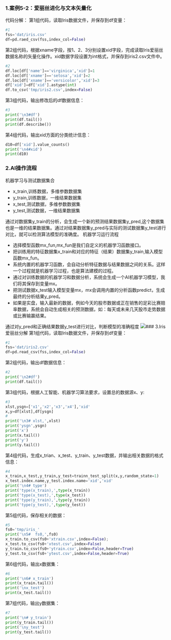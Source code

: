 ### 1.案例5-2：爱丽丝进化与文本矢量化
代码分解：
第1组代码，读取Iris数据文件，并保存到df变量：
```python
#1
fss='dat/iris.csv'
df=pd.raed_csv(fss,index_col=False)
```
第2组代码，根据xname字段，按1、2、3分别设置xid字段，完成读取Iris爱丽丝数据名称的矢量化操作。xid数据字段设置为int格式，并保存到iris2.csv文件中。
```python
#2
df.loc[df['name']=='virginica','xid']=1
df.loc[df['xname']=='setosa','xid']=2
df.loc[df['xname']=='versicolor','xid']=3
df['xid']=df['xid'].astype(int)
df.to_csv('tmp/iris2.csv',index=False)
```
第3组代码，输出修改后的df数据信息：
```python
#3
print('\n3#df')
print(df.tail())
print(df.describe())
```
第4组代码，输出xid方面的分类统计信息：
```python
d10=df['xid'].value_counts()
print('\n4#xid')
print(d10)
```
### 2.AI操作流程
机器学习与测试数据集合

- x_train,训练数据，多维参数数据集
- y_train,训练数据，一维结果数据集
- x_test,测试数据，多维参数数据集
- y_test,测试数据，一维结果数据集

通过对数据集y_train的分析，会生成一个新的预测结果数据集y_pred,这个数据集也是一维的结果数据集。通过对结果数据集y_pred与实际的测试数据集y_test进行对比，就可以检测算法模型的准确度。
机器学习运行流程

- 选择模型函数mx_fun,mx_fun是我们自定义的机器学习函数接口。
- 把训练用的特征数据集x_train和对应的特征（结果）数据集y_train,输入模型函数mx_fun。
- 系统内置的机器学习函数，会自动分析特征数据与结果数据之间的关系。这样一个过程就是机器学习过程，也是算法建模的过程。
- 通过对训练数据的机器学习和数据分析，系统会生成一个AI机器学习模型，我们将其保存到变量mx。
- 把测试数据x_test输入模型变量mx，mx会调用内置的分析函数predict，生成最终的分析结果y_pred。
- 如果是实盘，输入最新的数据，例如今天的股市数据或正在销售的足彩比赛赔率数据，系统会自动生成相关的预测数据，如：每天或未来几天股市走势数据或比赛输赢结果。

通过对y_pred和正确结果数据y_test进行对比，判断模型的准确程度
![](https://cdn.nlark.com/yuque/__puml/ca7f482aaf828c6ac68ae0face5c7694.svg#lake_card_v2=eyJ0eXBlIjoicHVtbCIsImNvZGUiOiJAc3RhcnR1bWxcblxuc3RhcnRcblxuOumAieaLqeaooeWei-WHveaVsCBteF9mdW47XG465a-85YWl6K6t57uD5pWw5o2uO1xuOuW7uueri-eul-azleaooeWei01YO1xuOui-k-WFpea1i-ivle-8iOWunuebmO-8ieaVsOaNrnhfdGVzdCAgO1xuOuiwg-eUqHByZWRpY3TliIbmnpDvvIjpooTmtYvvvInlh73mlbAgICA7XG4655Sf5oiQ5YiG5p6Q77yI6aKE5rWL77yJ57uT5p6ceV9wZXJkICAgO1xuXG5zdG9wXG5cbkBlbmR1bWwiLCJ1cmwiOiJodHRwczovL2Nkbi5ubGFyay5jb20veXVxdWUvX19wdW1sL2NhN2Y0ODJhYWY4MjhjNmFjNjhhZTBmYWNlNWM3Njk0LnN2ZyIsImlkIjoiblZEZFEiLCJtYXJnaW4iOnsidG9wIjp0cnVlLCJib3R0b20iOnRydWV9LCJjYXJkIjoiZGlhZ3JhbSJ9)### 3.Iris爱丽丝分解
第1组代码，读取Iris数据文件，并保存到df变量：
```python
#1
fss='dat/iris2.csv'
df=pd.read_csv(fss,index_col=False)
```
第2组代码，输出df数据信息：
```python
#2
print('\n2#df')
print(df.tail())
```
第3组代码，根据人工智能、机器学习算法要求，设置总的数据源x、y:
```python
#3
xlst,ysgn=['x1','x2','x3','x4'],'xid'
x,y=df[xlst],df[ysgn]
#
print('\n3# xlst,',xlst)
print('ysgn',ysgn)
print('x')
print(x.tail())
print('y')
print(y.tail())

```
第4组代码，生成x_trian、x_test、y_train、y_test数据，并输出相关数据的格式信息：
```python
#4
x_train,x_test,y_train,y_test=trainn_test_split(x,y,random_state=1)
x_test.index.name,y_test.index.name='xid','xid'
print('\n4# type')
print('type(x_train),',type(x_train))
print('type(x_test),',type(x_test))
print('type(y_train),',type(y_train))
print('type(y_test),',type(y_test))

```
第5组代码，保存相关的数据：
```python
#5
fs0='tmp/iris_'
print('\n5#  fs0,',fs0)
x_train.to_csv(fs0+'xtrain.csv',index=False);
x_test.to_csv(fs0+'xtest.csv',index=False)
y_train.to_csv(fs0+'ytrain.csv',index=False,header=True)
y_test.to_csv(fs0+'ytest.csv',index=False,header=True)
```
第6组代码，输出x数据集：
```python
#6
print('\n6# x_train')
print(x_train.tail())
print('\nx_test')
print(x_test.tail())
```
第7组代码，输出y数据集：
```python
#7
print('\n# y_train')
print(y_train.tail())
print('\ny_test')
print(y_test.tail())
```
